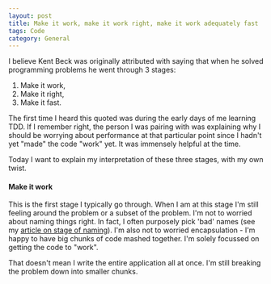 ```yaml
---
layout: post
title: Make it work, make it work right, make it work adequately fast
tags: Code
category: General
---
```


I believe Kent Beck was originally attributed with saying that when he solved programming problems he went through 3 stages:

1) Make it work,  
2) Make it right,  
3) Make it fast.  

The first time I heard this quoted was during the early days of me learning TDD. If I remember right, the person I was pairing with was explaining why I should be worrying about performance at that particular point since I hadn't yet "made" the code "work" yet. It was immensely helpful at the time.

Today I want to explain my interpretation of these three stages, with my own twist.

#### Make it work 

This is the first stage I typically go through. When I am at this stage I'm still feeling around the problem or a subset of the problem. I'm not to worried about naming things right. In fact, I often purposely pick 'bad' names (see my [article on stage of naming](http://blog.markpearl.co.za/Four-Stages-Of-Naming)). I'm also not to worried encapsulation - I'm happy to have big chunks of code mashed together. I'm solely focussed on getting the code to "work".

That doesn't mean I write the entire application all at once. I'm still breaking the problem down into smaller chunks.
